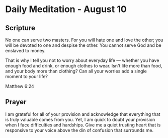 # Daily Meditation - August 10

## Scripture

No  one can serve two masters. For you will hate one and love the other;  you will be devoted to one and despise the other. You cannot serve God  and be enslaved to money.

That  is why I tell you not to worry about everyday life — whether you have  enough food and drink, or enough clothes to wear. Isn't life more than  food, and your body more than clothing? Can all your worries add a single moment to your life?

Matthew 6:24


## Prayer

I am grateful for all of your provision and acknowledge that everything that is truly valuable comes
from you.  Yet, I am quick to doubt your provision when I face difficulties and hardships.  Give me
a quiet trusting heart that is responsive to your voice above the din of confusion that surrounds
me.

